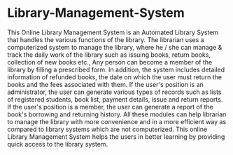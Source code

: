 # Library-Management-System

This Online Library Management System is an Automated Library System that handles the various functions of the library. The librarian uses a computerized system to manage the library, where he / she can manage & track the daily work of the library such as issuing books, return books, collection of new books etc., Any person can become a member of the library by filling a prescribed form. In addition, the system includes detailed information of refunded books, the date on which the user must return the books and the fees associated with them. 
If the user's position is an administrator, the user can generate various types of records such as lists of registered students, book list, payment details, issue and return reports. If the user's position is a member, the user can generate a report of the book's borrowing and returning history.
All these modules can help librarian to manage the library with more convenience and in a more efficient way as compared to library systems which are not computerized. This online Library Management System helps the users in better learning by providing quick access to the library system.
